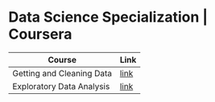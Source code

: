 # Data Science Specialization | Coursera

| Course | Link |
| ------ | ---- |
| Getting and Cleaning Data | [link](https://github.com/eranda-ihalagedara/datasciencecoursera/tree/master/3.Getting%20and%20Cleaing%20Data) |
| Exploratory Data Analysis | [link](https://github.com/eranda-ihalagedara/datasciencecoursera/tree/master/4.Exploratory%20Data%20Analysis) |

